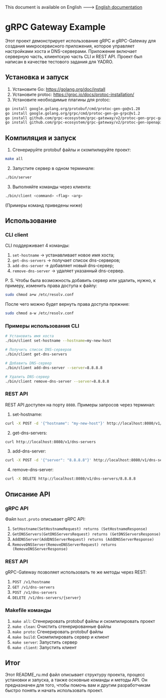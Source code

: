 This document is available on English ---> [English documentation](README.md)

# gRPC Gateway Example

Этот проект демонстрирует использование gRPC и gRPC-Gateway для создания микросервисного приложения, которое управляет настройками хоста и DNS-серверами. 
Приложение включает серверную часть, клиентскую часть CLI и REST API. 
Проект был написан в качестве тестового задания для YADRO.

## Установка и запуск

1. Установите Go: https://golang.org/doc/install
2. Установите protoc: https://grpc.io/docs/protoc-installation/
3. Установите необходимые плагины для protoc:

```sh
go install google.golang.org/protobuf/cmd/protoc-gen-go@v1.28
go install google.golang.org/grpc/cmd/protoc-gen-go-grpc@v1.2
go install github.com/grpc-ecosystem/grpc-gateway/v2/protoc-gen-grpc-gateway@v2.10.0
go install github.com/grpc-ecosystem/grpc-gateway/v2/protoc-gen-openapiv2@v2.10.0
```

## Компиляция и запуск

1. Сгенерируйте protobuf файлы и скомпилируйте проект:
```sh
make all
```
2. Запустите сервер в одном терминале:
```sh
./bin/server
```
3. Выполняйте команды через клиента:
```sh
./bin/client <command> <flag> <arg>
```
(Примеры команд приведены ниже)

## Использование

### CLI client

CLI поддерживает 4 команды:

1. `set-hostname` -> устанавливает новое имя хоста;
2. `get-dns-servers` -> получает список dns-серверов;
3. `add-dns-server` -> добавляет новый dns-сервер;
4. `remove-dns-server` -> удаляет указанный dns-сервер.

P. S. 
Чтобы была возможность добавить сервер или удалить, нужно, к примеру, изменить права доступа к файлу:
```sh
sudo chmod a+w /etc/resolv.conf
```

После чего можно будет вернуть права доступа прежние:
```sh
sudo chmod a-w /etc/resolv.conf
```

### Примеры использования CLI

```sh
# Установить имя хоста
./bin/client set-hostname --hostname=my-new-host

# Получить список DNS-серверов
./bin/client get-dns-servers

# Добавить DNS-сервер
./bin/client add-dns-server --server=8.8.8.8

# Удалить DNS-сервер
./bin/client remove-dns-server --server=8.8.8.8
```

### REST API

REST API доступен на порту `8080`. Примеры запросов через терминал:

1. set-hostname:
```sh
curl -X POST -d '{"hostname": "my-new-host"}' http://localhost:8080/v1/hostname
```
2. get-dns-servers:
```sh
curl http://localhost:8080/v1/dns-servers
```
3. add-dns-server:
```sh
curl -X POST -d '{"server": "8.8.8.8"}' http://localhost:8080/v1/dns-servers
```
4. remove-dns-server:
```sh
curl -X DELETE http://localhost:8080/v1/dns-servers/8.8.8.8
```

## Описание API

### gRPC API

Файл `host.proto` описывает gRPC API:

1. `SetHostname(SetHostnameRequest) returns (SetHostnameResponse)`
2. `GetDNSServers(GetDNSServersRequest) returns (GetDNSServersResponse)`
3. `AddDNSServer(AddDNSServerRequest) returns (AddDNSServerResponse)`
4. `RemoveDNSServer(RemoveDNSServerRequest) returns (RemoveDNSServerResponse)`

### REST API

gRPC-Gateway позволяет использовать те же методы через REST:

1. `POST /v1/hostname`
2. `GET /v1/dns-servers`
3. `POST /v1/dns-servers`
4. `DELETE /v1/dns-servers/{server}`

### Makefile команды

1. `make all`: Сгенерировать protobuf файлы и скомпилировать проект
2. `make clean`: Очистить сгенерированные файлы
3. `make proto`: Сгенерировать protobuf файлы
4. `make build`: Скомпилировать сервер и клиент
5. `make server`: Запустить сервер
6. `make client`: Запустить клиент

## Итог
Этот README_ru.md файл описывает структуру проекта, процесс установки и запуска, а также основные команды и методы API. 
Он предназначен для того, чтобы помочь вам и другим разработчикам быстро понять и начать использовать проект.
